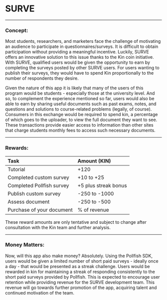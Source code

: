# SURVE
___


### Concept:

Most students, researchers, and marketers face the challenge of motivating an audience to participate in questionnaires/surveys. It is difficult to obtain participation without providing a meaningful incentive. Luckily, SURVE offers an innovative solution to this issue thanks to the Kin coin initiative. With SURVE, qualified users would be given the opportunity to earn by completing the surveys posted by other SURVE users. For users wanting to publish their surveys, they would have to spend Kin proportionally to the number of respondents they desire.

Given the nature of this app it is likely that many of the users of this program would be students - especially those at the university level. And so, to complement the experience mentioned so far, users would also be able to earn by sharing useful documents such as past exams, notes, and questions and solutions to course-related problems (legally, of course). Consumers in this exchange would be required to spend kin, a percentage of which goes to the uploader, to view the full document they want to see. These transactions provide easier access to information than other sites that charge students monthly fees to access such necessary documents.

------------

### Rewards:

| Task  | Amount (KIN) |
| :------------ |:---------------|
| Tutorial | +120 |
| Completed custom survey| +10 to +25 |
| Completed Pollfish survey | +5 plus streak bonus |
| Publish custom survey | -250 to -1000 |
| Assess document | -250 to -500 |
| Purchase of your document | % of revenue |

These reward amounts are only tentative and subject to change after consultation with the Kin team and further analysis.

----


### Money Matters:

 Now, will this app also make money? Absolutely. Using the Pollfish SDK, users would be given a limited number of short paid surveys - ideally once a day - that would be presented as a streak challenge. Users would be rewarded in kin for maintaining a streak of responding consistently to the short paid surveys provided by Pollfish. This is expected to encourage user retention while providing revenue for the SURVE development team. This revenue will go towards further promotion of the app, acquiring talent and continued motivation of the team.
